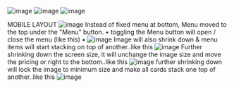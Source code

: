 ![image](https://user-images.githubusercontent.com/43377755/219317295-c554a10f-c2e0-4a75-abb7-22ac019b432e.png)
![image](https://user-images.githubusercontent.com/43377755/219317327-c6d34e93-b908-4cec-9a0e-24af0c9c4f35.png)
![image](https://user-images.githubusercontent.com/43377755/219317381-908b1741-74e2-4bdf-b641-1073dbb357b7.png)

MOBILE LAYOUT
![image](https://user-images.githubusercontent.com/43377755/219317430-23291ab3-9f77-4819-b8f8-5bb8d1be54e2.png)
Instead of fixed menu at bottom, Menu moved to the top under the "Menu" button.
	• toggling the Menu button will open / close the menu (like this)
	• ![image](https://user-images.githubusercontent.com/43377755/219317495-059cbeae-cc0c-4ddd-97e4-f16d843a9e3f.png)
Image will also shrink down & menu items will start stacking on top of another..like this
![image](https://user-images.githubusercontent.com/43377755/219317545-d8019f41-2a81-4f92-b521-dbc141714173.png)
Further shrinking down the screen size, it will unchange the image size  and move the pricing or right to the bottom..like this
![image](https://user-images.githubusercontent.com/43377755/219317589-0af106cd-8724-4ee7-b5c2-7023b1befbca.png)
further shrinking down will lock the image to minimum size and make all cards stack one top of another..like this
![image](https://user-images.githubusercontent.com/43377755/219317663-6d02b31e-3ec6-4079-b711-ae73eb2f9922.png)
